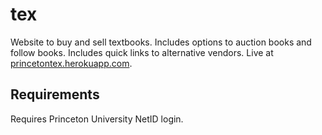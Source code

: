 # tex
Website to buy and sell textbooks. Includes options to auction books and follow books. Includes quick links to alternative vendors. Live at [princetontex.herokuapp.com](princetontex.herokuapp.com).

## Requirements
Requires Princeton University NetID login.